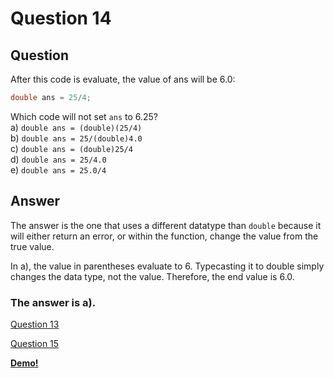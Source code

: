 # Question 14
## Question
After this code is evaluate, the value of ans will be 6.0:
```java
double ans = 25/4;
```
Which code will not set `ans` to 6.25?  
a) `double ans = (double)(25/4)`  
b) `double ans = 25/(double)4.0`  
c) `double ans = (double)25/4`  
d) `double ans = 25/4.0`  
e) `double ans = 25.0/4`
## Answer
The answer is the one that uses a different datatype than `double` because it will either return an error, or within the function, change the value from the true value. 

In a), the value in parentheses evaluate to 6. Typecasting it to double simply changes the data type, not the value. Therefore, the end value is 6.0.

### **The answer is a).** 
[Question 13](https://thunderredstar.me/Test-2-Review/explanations/the_part_with_multiple_guesses/10-19/13)

[Question 15](https://thunderredstar.me/Test-2-Review/explanations/the_part_with_multiple_guesses/10-19/15)

**[Demo!](https://cscircles.cemc.uwaterloo.ca/java_visualize/#code=public%20static%20Demo%20%7B%0A%09public%20static%20void%20main%20(String%5B%5D%20args)%20%7B%0A%09%09System.out.println(%22Answer%20choice%20a%20evaluates%20to%20%22%20%2B%20(double)(25%2F4))%0A%09%09System.out.println(%22Answer%20choice%20b%20evaluates%20to%20%22%20%2B%2025%2F(double)4.0)%0A%09%09System.out.println(%22Answer%20choice%20c%20evaluates%20to%20%22%20%2B%20(double)25%2F4)%0A%09%09System.out.println(%22Answer%20choice%20d%20evaluates%20to%20%22%20%2B%2025%2F4.0)%0A%09%09System.out.println(%22Answer%20choice%20e%20evaluates%20to%20%22%20%2B%2025.0%2F4)%0A%09%7D%20%0A%7D)**